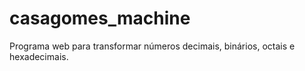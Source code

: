 # casagomes_machine
Programa web para transformar números decimais, binários, octais e hexadecimais.
